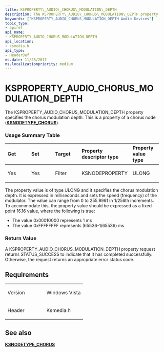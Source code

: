 ```yaml
---
title: KSPROPERTY\_AUDIO\_CHORUS\_MODULATION\_DEPTH
description: The KSPROPERTY\_AUDIO\_CHORUS\_MODULATION\_DEPTH property specifies the chorus modulation depth. This is a property of a chorus node (KSNODETYPE\_CHORUS).
keywords: ["KSPROPERTY_AUDIO_CHORUS_MODULATION_DEPTH Audio Devices"]
topic_type:
- apiref
api_name:
- KSPROPERTY_AUDIO_CHORUS_MODULATION_DEPTH
api_location:
- ksmedia.h
api_type:
- HeaderDef
ms.date: 11/28/2017
ms.localizationpriority: medium
---
```


# KSPROPERTY\_AUDIO\_CHORUS\_MODULATION\_DEPTH


The KSPROPERTY\_AUDIO\_CHORUS\_MODULATION\_DEPTH property specifies the chorus modulation depth. This is a property of a chorus node ([**KSNODETYPE\_CHORUS**](ksnodetype-chorus.md)).

### <span id="Usage_Summary_Table"></span><span id="usage_summary_table"></span><span id="USAGE_SUMMARY_TABLE"></span>Usage Summary Table

<table>
<colgroup>
<col width="20%" />
<col width="20%" />
<col width="20%" />
<col width="20%" />
<col width="20%" />
</colgroup>
<thead>
<tr class="header">
<th align="left">Get</th>
<th align="left">Set</th>
<th align="left">Target</th>
<th align="left">Property descriptor type</th>
<th align="left">Property value type</th>
</tr>
</thead>
<tbody>
<tr class="odd">
<td align="left"><p>Yes</p></td>
<td align="left"><p>Yes</p></td>
<td align="left"><p>Filter</p></td>
<td align="left"><p>KSNODEPROPERTY</p></td>
<td align="left"><p>ULONG</p></td>
</tr>
</tbody>
</table>

 

The property value is of type ULONG and it specifies the chorus modulation depth. It is expressed in milliseconds and sets the speed (frequency) of the modulator. The value can range from 0 to 255.9961 in 1/256th increments. To accommodate this, the property value should be expressed as a fixed point 16.16 value, where the following is true:

-   The value 0x00010000 represents 1 ms
-   The value 0xFFFFFFFF represents (65536-1/65536) ms

### <span id="Return_Value"></span><span id="return_value"></span><span id="RETURN_VALUE"></span>Return Value

A KSPROPERTY\_AUDIO\_CHORUS\_MODULATION\_DEPTH property request returns STATUS\_SUCCESS to indicate that it has completed successfully. Otherwise, the request returns an appropriate error status code.

## Requirements

<table>
<colgroup>
<col width="50%" />
<col width="50%" />
</colgroup>
<tbody>
<tr class="odd">
<td align="left"><p>Version</p></td>
<td align="left"><p>Windows Vista</p></td>
</tr>
<tr class="even">
<td align="left"><p>Header</p></td>
<td align="left">Ksmedia.h</td>
</tr>
</tbody>
</table>

## <span id="see_also"></span>See also


[**KSNODETYPE\_CHORUS**](ksnodetype-chorus.md)

 

 






